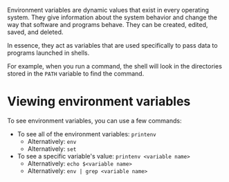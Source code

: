 Environment variables are dynamic values that exist in every operating system. They give information about the system behavior and change the way that software and programs behave. They can be created, edited, saved, and deleted.

In essence, they act as variables that are used specifically to pass data to programs launched in shells.

For example, when you run a command, the shell will look in the directories stored in the `PATH` variable to find the command.

# Viewing environment variables
To see environment variables, you can use a few commands:
- To see all of the environment variables: `printenv`
	- Alternatively: `env`
	- Alternatively: `set`
- To see a specific variable's value: `printenv <variable name>`
	- Alternatively: `echo $<variable name>`
	- Alternatively: `env | grep <variable name>`